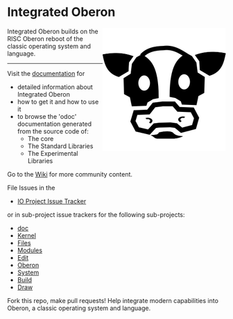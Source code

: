 Integrated Oberon
=================
 
<img align="right" src="https://github.com/charlesap/io/blob/main/images/cowhead.png"> Integrated Oberon builds on the RISC Oberon reboot of the classic operating system and language.
<hr>

Visit the [documentation](https://github.com/io-core/doc/blob/main/README.md) for 
* detailed information about Integrated Oberon
* how to get it and how to use it
* to browse the 'odoc' documentation generated from the source code of:
   * The core
   * The Standard Libraries
   * The Experimental Libraries

Go to the [Wiki](https://github.com/io-core/io/wiki) for more community content.

File Issues in the 
* [IO Project Issue Tracker](https://github.com/io-core/io/issues) 

or in sub-project issue trackers for the following sub-projects:
* [doc](https://github.com/io-core/doc/issues)
* [Kernel](https://github.com/io-core/Kernel/issues)
* [Files](https://github.com/io-core/Files/issues)
* [Modules](https://github.com/io-core/Modules/issues)
* [Edit](https://github.com/io-core/Edit/issues)
* [Oberon](https://github.com/io-core/Oberon/issues)
* [System](https://github.com/io-core/System/issues)
* [Build](https://github.com/io-core/Build/issues)
* [Draw](https://github.com/io-core/Draw/issues)

Fork this repo, make pull requests! Help integrate modern capabilities into Oberon, a classic
operating system and language.

